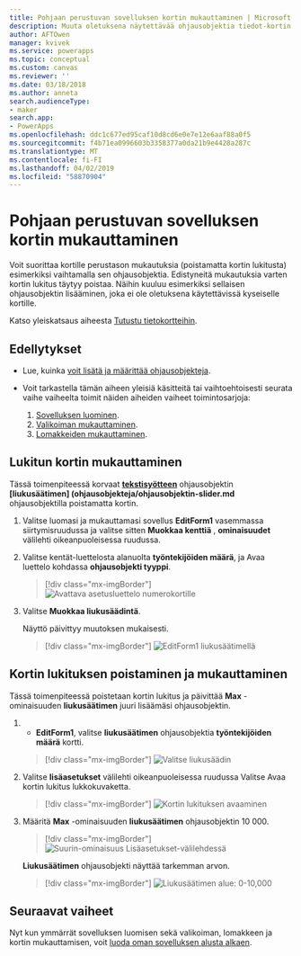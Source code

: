 ```yaml
---
title: Pohjaan perustuvan sovelluksen kortin mukauttaminen | Microsoft Docs
description: Muuta oletuksena näytettävää ohjausobjektia tiedot-kortin tai Muokkaa lomaketta pohjaan perustuvassa sovelluksessa
author: AFTOwen
manager: kvivek
ms.service: powerapps
ms.topic: conceptual
ms.custom: canvas
ms.reviewer: ''
ms.date: 03/18/2018
ms.author: anneta
search.audienceType:
- maker
search.app:
- PowerApps
ms.openlocfilehash: ddc1c677ed95caf10d8cd6e0e7e12e6aaf88a0f5
ms.sourcegitcommit: f4b71ea0996603b3358377a0da21b9e4428a287c
ms.translationtype: MT
ms.contentlocale: fi-FI
ms.lasthandoff: 04/02/2019
ms.locfileid: "58870904"
---
```

# <a name="customize-a-card-in-a-canvas-app"></a>Pohjaan perustuvan sovelluksen kortin mukauttaminen

Voit suorittaa kortille perustason mukautuksia (poistamatta kortin lukitusta) esimerkiksi vaihtamalla sen ohjausobjektia. Edistyneitä mukautuksia varten kortin lukitus täytyy poistaa. Näihin kuuluu esimerkiksi sellaisen ohjausobjektin lisääminen, joka ei ole oletuksena käytettävissä kyseiselle kortille.

Katso yleiskatsaus aiheesta [Tutustu tietokortteihin](working-with-cards.md).

## <a name="prerequisites"></a>Edellytykset

- Lue, kuinka [voit lisätä ja määrittää ohjausobjekteja](add-configure-controls.md).
- Voit tarkastella tämän aiheen yleisiä käsitteitä tai vaihtoehtoisesti seurata vaihe vaiheelta toimit näiden aiheiden vaiheet toimintosarjoja:

    1. [Sovelluksen luominen](data-platform-create-app.md).
    1. [Valikoiman mukauttaminen](customize-layout-sharepoint.md).
    1. [Lomakkeiden mukauttaminen](customize-forms-sharepoint.md).

## <a name="customize-a-locked-card"></a>Lukitun kortin mukauttaminen

Tässä toimenpiteessä korvaat **[tekstisyötteen](controls/control-text-input.md)** ohjausobjektin **[liukusäätimen] (ohjausobjekteja/ohjausobjektin-slider.md** ohjausobjektilla poistamatta kortin.

1. Valitse luomasi ja mukauttamasi sovellus **EditForm1** vasemmassa siirtymisruudussa ja valitse sitten **Muokkaa kenttiä** , **ominaisuudet** välilehti oikeanpuoleisessa ruudussa.

1. Valitse kentät-luettelosta alanuolta **työntekijöiden määrä**, ja Avaa luettelo kohdassa **ohjausobjekti tyyppi**.

    > [!div class="mx-imgBorder"]
    > ![Avattava asetusluettelo numerokortille](./media/customize-card/card-selector.png)

1. Valitse **Muokkaa liukusäädintä**.

    Näyttö päivittyy muutoksen mukaisesti.

    > [!div class="mx-imgBorder"]
    > ![EditForm1 liukusäätimellä](./media/customize-card/add-slider.png)

## <a name="unlock-and-customize-a-card"></a>Kortin lukituksen poistaminen ja mukauttaminen

Tässä toimenpiteessä poistetaan kortin lukitus ja päivittää **Max** -ominaisuuden **liukusäätimen** juuri lisäämäsi ohjausobjektin.

1. - **EditForm1**, valitse **liukusäätimen** ohjausobjektia **työntekijöiden määrä** kortti.

    > [!div class="mx-imgBorder"]
    > ![Valitse liukusäädin](./media/customize-card/select-slider.png)

1. Valitse **lisäasetukset** välilehti oikeanpuoleisessa ruudussa Valitse Avaa kortin lukitus lukkokuvaketta.

    > [!div class="mx-imgBorder"]
    > ![Kortin lukituksen avaaminen](./media/customize-card/lock-icon.png)

1. Määritä **Max** -ominaisuuden **liukusäätimen** ohjausobjektin 10 000.

    > [!div class="mx-imgBorder"]
    > ![Suurin-ominaisuus Lisäasetukset-välilehdessä](./media/customize-card/max-property.png)

    **Liukusäätimen** ohjausobjekti näyttää tarkemman arvon.

    > [!div class="mx-imgBorder"]
    > ![Liukusäätimen alue: 0-10,000](./media/customize-card/final-slider.png)

## <a name="next-steps"></a>Seuraavat vaiheet

Nyt kun ymmärrät sovelluksen luomisen sekä valikoiman, lomakkeen ja kortin mukauttamisen, voit [luoda oman sovelluksen alusta alkaen](data-platform-create-app-scratch.md).